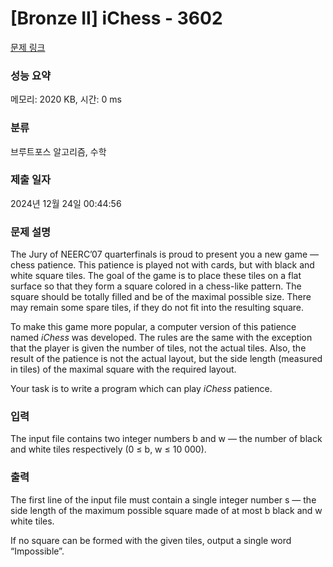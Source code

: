 # [Bronze II] iChess - 3602 

[문제 링크](https://www.acmicpc.net/problem/3602) 

### 성능 요약

메모리: 2020 KB, 시간: 0 ms

### 분류

브루트포스 알고리즘, 수학

### 제출 일자

2024년 12월 24일 00:44:56

### 문제 설명

<p>The Jury of NEERC’07 quarterfinals is proud to present you a new game — chess patience. This patience is played not with cards, but with black and white square tiles. The goal of the game is to place these tiles on a flat surface so that they form a square colored in a chess-like pattern. The square should be totally filled and be of the maximal possible size. There may remain some spare tiles, if they do not fit into the resulting square.</p>

<p>To make this game more popular, a computer version of this patience named <em>iChess</em> was developed. The rules are the same with the exception that the player is given the number of tiles, not the actual tiles. Also, the result of the patience is not the actual layout, but the side length (measured in tiles) of the maximal square with the required layout.</p>

<p>Your task is to write a program which can play <em>iChess</em> patience.</p>

### 입력 

 <p>The input file contains two integer numbers b and w — the number of black and white tiles respectively (0 ≤ b, w ≤ 10 000).</p>

### 출력 

 <p>The first line of the input file must contain a single integer number s — the side length of the maximum possible square made of at most b black and w white tiles.</p>

<p>If no square can be formed with the given tiles, output a single word “Impossible”.</p>

